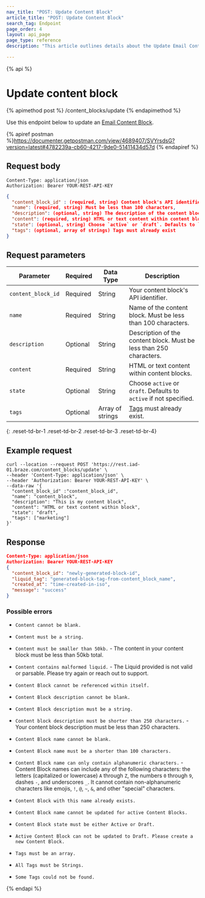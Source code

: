 ```yaml
---
nav_title: "POST: Update Content Block"
article_title: "POST: Update Content Block"
search_tag: Endpoint
page_order: 4
layout: api_page
page_type: reference
description: "This article outlines details about the Update Email Content Blocks Braze endpoint."

---
```

{% api %}
# Update content block
{% apimethod post %}
/content_blocks/update
{% endapimethod %}

Use this endpoint below to update an [Email Content Block]({{site.baseurl}}/user_guide/engagement_tools/templates_and_media/content_blocks/).

{% apiref postman %}https://documenter.getpostman.com/view/4689407/SVYrsdsG?version=latest#4782239a-cb60-4217-9de0-51411434d57d {% endapiref %}

## Request body

```
Content-Type: application/json
Authorization: Bearer YOUR-REST-API-KEY
```

```json
{
  "content_block_id" : (required, string) Content block's API identifier.
  "name": (required, string) Must be less than 100 characters,
  "description": (optional, string) The description of the content block. Must be less than 250 character,
  "content": (required, string) HTML or text content within content block,
  "state": (optional, string) Choose `active` or `draft`. Defaults to `active` if not specified,
  "tags": (optional, array of strings) Tags must already exist
}
```

## Request parameters

| Parameter | Required | Data Type | Description |
|---|---|---|---|
| `content_block_id`|	Required |	String | Your content block's API identifier.|
| `name` | Required | String | Name of the content block. Must be less than 100 characters. |
| `description` | Optional | String | Description of the content block. Must be less than 250 characters. |
| `content` | Required | String | HTML or text content within content blocks.
| `state` | Optional | String | Choose `active` or `draft`. Defaults to `active` if not specified. |
| `tags` | Optional | Array of strings | [Tags]({{site.baseurl}}/user_guide/administrative/app_settings/manage_app_group/tags/) must already exist. |
{: .reset-td-br-1 .reset-td-br-2 .reset-td-br-3  .reset-td-br-4}

## Example request
```
curl --location --request POST 'https://rest.iad-01.braze.com/content_blocks/update' \
--header 'Content-Type: application/json' \
--header 'Authorization: Bearer YOUR-REST-API-KEY' \
--data-raw '{
  "content_block_id" :"content_block_id", 
  "name": "content_block",
  "description": "This is my content block",
  "content": "HTML or text content within block",
  "state": "draft",
  "tags": ["marketing"]
}'
```

## Response

```json
Content-Type: application/json
Authorization: Bearer YOUR-REST-API-KEY
{
  "content_block_id": "newly-generated-block-id",
  "liquid_tag": "generated-block-tag-from-content_block_name",
  "created_at": "time-created-in-iso",
  "message": "success"
}
```

### Possible errors
- `Content cannot be blank.`

- `Content must be a string.`

- `Content must be smaller than 50kb.` - The content in your content block must be less than 50kb total.

- `Content contains malformed liquid.` - The Liquid provided is not valid or parsable. Please try again or reach out to support.

- `Content Block cannot be referenced within itself.`

- `Content Block description cannot be blank.`

- `Content Block description must be a string.`

- `Content block description must be shorter than 250 characters.` - Your content block description must be less than 250 characters.

- `Content Block name cannot be blank.`

- `Content Block name must be a shorter than 100 characters.`

- `Content Block name can only contain alphanumeric characters.` - Content Block names can include any of the following characters: the letters (capitalized or lowercase) `A` through `Z`, the numbers `0` through `9`, dashes `-`, and underscores `_`. It cannot contain non-alphanumeric characters like emojis, `!`, `@`, `~`, `&`, and other "special" characters.

- `Content Block with this name already exists.`

- `Content Block name cannot be updated for active Content Blocks.`

- `Content Block state must be either Active or Draft.`

- `Active Content Block can not be updated to Draft. Please create a new Content Block.`

- `Tags must be an array.`

- `All Tags must be Strings.`

- `Some Tags could not be found.`

{% endapi %}
